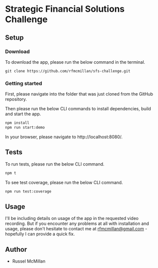 # Strategic Financial Solutions Challenge

## Setup

### Download

To download the app, please run the below command in the terminal.

```
git clone https://github.com/rfmcmillan/sfs-challenge.git
```

### Getting started

First, please navigate into the folder that was just cloned from the GitHub repository.

Then please run the below CLI commands to install dependencies, build and start the app.

```bash
npm install
npm run start:demo
```

In your browser, please navigate to http://localhost:8080/.

## Tests

To run tests, please run the below CLI command.

```bash
npm t
```

To see test coverage, please run the below CLI command.

```bash
npm run test:coverage
```

## Usage

I'll be including details on usage of the app in the requested video recording. But if you encounter any problems at all with installation and usage, please don't hesitate to contact me at rfmcmillan@gmail.com - hopefully I can provide a quick fix.

## Author

- Russel McMillan
